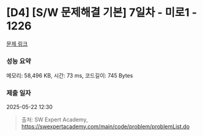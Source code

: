 # [D4] [S/W 문제해결 기본] 7일차 - 미로1 - 1226 

[문제 링크](https://swexpertacademy.com/main/code/problem/problemDetail.do?contestProbId=AV14vXUqAGMCFAYD) 

### 성능 요약

메모리: 58,496 KB, 시간: 73 ms, 코드길이: 745 Bytes

### 제출 일자

2025-05-22 12:30



> 출처: SW Expert Academy, https://swexpertacademy.com/main/code/problem/problemList.do